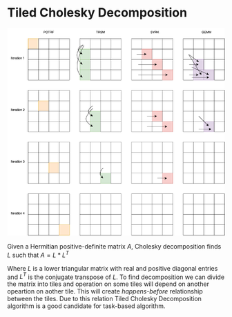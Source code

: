# Tiled Cholesky Decomposition

![](figs/potrf.png)

Given a Hermitian positive-definite matrix $A$, Cholesky decomposition finds $L$ such that
$A = L * L^{T}$

Where $L$ is a lower triangular matrix with real and positive diagonal entries and  $L^{T}$ is the conjugate transpose of $L$. To find decomposition we can divide the matrix into tiles and operation on some tiles will depend on another opeartion on aother tile. This will create _happens-before_ relationship between the tiles. Due to this relation Tiled Cholesky Decomposition algorithm is a good candidate for task-based algorithm.